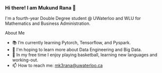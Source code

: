 ### Hi there! I am Mukund Rana 👋

I'm a fourth-year Double Degree student @ UWaterloo and WLU for Mathematics and Business Administration.

About Me
- 📚 I’m currently learning Pytorch, Tensorflow, and Pyspark. 
- 🔎 I'm hoping to learn more about Data Engineering and Big Data. 
- 🏀 In my free time I enjoy playing basketball, learning new languages and working-out.
- 📫 How to reach me: mk3rana@uwaterloo.ca
